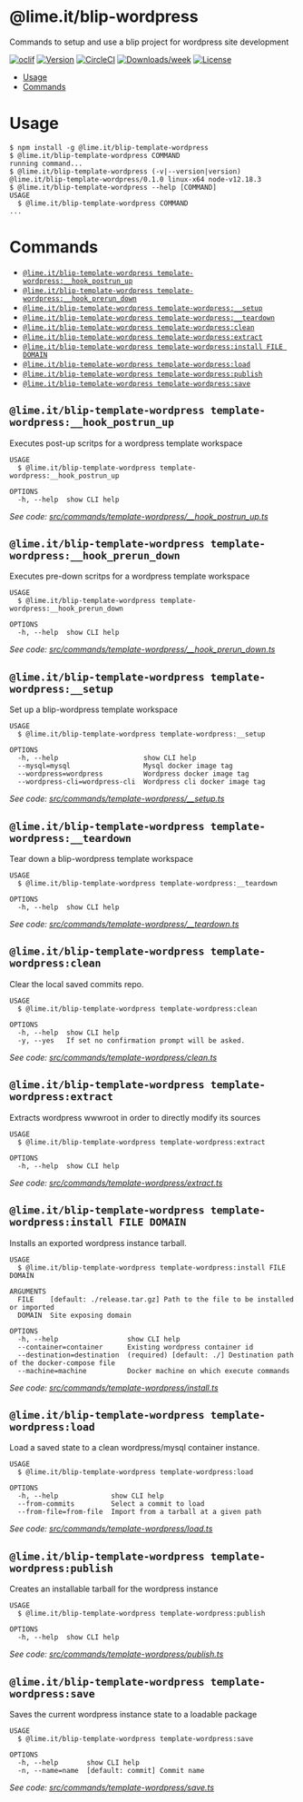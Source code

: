 @lime.it/blip-wordpress
=======================

Commands to setup and use a blip project for wordpress site development

[![oclif](https://img.shields.io/badge/cli-oclif-brightgreen.svg)](https://oclif.io)
[![Version](https://img.shields.io/npm/v/@lime.it/blip-wordpress.svg)](https://npmjs.org/package/@lime.it/blip-wordpress)
[![CircleCI](https://circleci.com/gh/lime-it/blip-wordpress/tree/master.svg?style=shield)](https://circleci.com/gh/lime-it/blip-wordpress/tree/master)
[![Downloads/week](https://img.shields.io/npm/dw/@lime.it/blip-wordpress.svg)](https://npmjs.org/package/@lime.it/blip-wordpress)
[![License](https://img.shields.io/npm/l/@lime.it/blip-wordpress.svg)](https://github.com/lime-it/blip-wordpress/blob/master/package.json)

<!-- toc -->
* [Usage](#usage)
* [Commands](#commands)
<!-- tocstop -->
# Usage
<!-- usage -->
```sh-session
$ npm install -g @lime.it/blip-template-wordpress
$ @lime.it/blip-template-wordpress COMMAND
running command...
$ @lime.it/blip-template-wordpress (-v|--version|version)
@lime.it/blip-template-wordpress/0.1.0 linux-x64 node-v12.18.3
$ @lime.it/blip-template-wordpress --help [COMMAND]
USAGE
  $ @lime.it/blip-template-wordpress COMMAND
...
```
<!-- usagestop -->
# Commands
<!-- commands -->
* [`@lime.it/blip-template-wordpress template-wordpress:__hook_postrun_up`](#limeitblip-template-wordpress-template-wordpress__hook_postrun_up)
* [`@lime.it/blip-template-wordpress template-wordpress:__hook_prerun_down`](#limeitblip-template-wordpress-template-wordpress__hook_prerun_down)
* [`@lime.it/blip-template-wordpress template-wordpress:__setup`](#limeitblip-template-wordpress-template-wordpress__setup)
* [`@lime.it/blip-template-wordpress template-wordpress:__teardown`](#limeitblip-template-wordpress-template-wordpress__teardown)
* [`@lime.it/blip-template-wordpress template-wordpress:clean`](#limeitblip-template-wordpress-template-wordpressclean)
* [`@lime.it/blip-template-wordpress template-wordpress:extract`](#limeitblip-template-wordpress-template-wordpressextract)
* [`@lime.it/blip-template-wordpress template-wordpress:install FILE DOMAIN`](#limeitblip-template-wordpress-template-wordpressinstall-file-domain)
* [`@lime.it/blip-template-wordpress template-wordpress:load`](#limeitblip-template-wordpress-template-wordpressload)
* [`@lime.it/blip-template-wordpress template-wordpress:publish`](#limeitblip-template-wordpress-template-wordpresspublish)
* [`@lime.it/blip-template-wordpress template-wordpress:save`](#limeitblip-template-wordpress-template-wordpresssave)

## `@lime.it/blip-template-wordpress template-wordpress:__hook_postrun_up`

Executes post-up scritps for a wordpress template workspace

```
USAGE
  $ @lime.it/blip-template-wordpress template-wordpress:__hook_postrun_up

OPTIONS
  -h, --help  show CLI help
```

_See code: [src/commands/template-wordpress/__hook_postrun_up.ts](https://github.com/lime-it/blip-wordpress/blob/v0.1.0/src/commands/template-wordpress/__hook_postrun_up.ts)_

## `@lime.it/blip-template-wordpress template-wordpress:__hook_prerun_down`

Executes pre-down scritps for a wordpress template workspace

```
USAGE
  $ @lime.it/blip-template-wordpress template-wordpress:__hook_prerun_down

OPTIONS
  -h, --help  show CLI help
```

_See code: [src/commands/template-wordpress/__hook_prerun_down.ts](https://github.com/lime-it/blip-wordpress/blob/v0.1.0/src/commands/template-wordpress/__hook_prerun_down.ts)_

## `@lime.it/blip-template-wordpress template-wordpress:__setup`

Set up a blip-wordpress template workspace

```
USAGE
  $ @lime.it/blip-template-wordpress template-wordpress:__setup

OPTIONS
  -h, --help                     show CLI help
  --mysql=mysql                  Mysql docker image tag
  --wordpress=wordpress          Wordpress docker image tag
  --wordpress-cli=wordpress-cli  Wordpress cli docker image tag
```

_See code: [src/commands/template-wordpress/__setup.ts](https://github.com/lime-it/blip-wordpress/blob/v0.1.0/src/commands/template-wordpress/__setup.ts)_

## `@lime.it/blip-template-wordpress template-wordpress:__teardown`

Tear down a blip-wordpress template workspace

```
USAGE
  $ @lime.it/blip-template-wordpress template-wordpress:__teardown

OPTIONS
  -h, --help  show CLI help
```

_See code: [src/commands/template-wordpress/__teardown.ts](https://github.com/lime-it/blip-wordpress/blob/v0.1.0/src/commands/template-wordpress/__teardown.ts)_

## `@lime.it/blip-template-wordpress template-wordpress:clean`

Clear the local saved commits repo.

```
USAGE
  $ @lime.it/blip-template-wordpress template-wordpress:clean

OPTIONS
  -h, --help  show CLI help
  -y, --yes   If set no confirmation prompt will be asked.
```

_See code: [src/commands/template-wordpress/clean.ts](https://github.com/lime-it/blip-wordpress/blob/v0.1.0/src/commands/template-wordpress/clean.ts)_

## `@lime.it/blip-template-wordpress template-wordpress:extract`

Extracts wordpress wwwroot in order to directly modify its sources

```
USAGE
  $ @lime.it/blip-template-wordpress template-wordpress:extract

OPTIONS
  -h, --help  show CLI help
```

_See code: [src/commands/template-wordpress/extract.ts](https://github.com/lime-it/blip-wordpress/blob/v0.1.0/src/commands/template-wordpress/extract.ts)_

## `@lime.it/blip-template-wordpress template-wordpress:install FILE DOMAIN`

Installs an exported wordpress instance tarball.

```
USAGE
  $ @lime.it/blip-template-wordpress template-wordpress:install FILE DOMAIN

ARGUMENTS
  FILE    [default: ./release.tar.gz] Path to the file to be installed or imported
  DOMAIN  Site exposing domain

OPTIONS
  -h, --help                 show CLI help
  --container=container      Existing wordpress container id
  --destination=destination  (required) [default: ./] Destination path of the docker-compose file
  --machine=machine          Docker machine on which execute commands
```

_See code: [src/commands/template-wordpress/install.ts](https://github.com/lime-it/blip-wordpress/blob/v0.1.0/src/commands/template-wordpress/install.ts)_

## `@lime.it/blip-template-wordpress template-wordpress:load`

Load a saved state to a clean wordpress/mysql container instance.

```
USAGE
  $ @lime.it/blip-template-wordpress template-wordpress:load

OPTIONS
  -h, --help             show CLI help
  --from-commits         Select a commit to load
  --from-file=from-file  Import from a tarball at a given path
```

_See code: [src/commands/template-wordpress/load.ts](https://github.com/lime-it/blip-wordpress/blob/v0.1.0/src/commands/template-wordpress/load.ts)_

## `@lime.it/blip-template-wordpress template-wordpress:publish`

Creates an installable tarball for the wordpress instance

```
USAGE
  $ @lime.it/blip-template-wordpress template-wordpress:publish

OPTIONS
  -h, --help  show CLI help
```

_See code: [src/commands/template-wordpress/publish.ts](https://github.com/lime-it/blip-wordpress/blob/v0.1.0/src/commands/template-wordpress/publish.ts)_

## `@lime.it/blip-template-wordpress template-wordpress:save`

Saves the current wordpress instance state to a loadable package

```
USAGE
  $ @lime.it/blip-template-wordpress template-wordpress:save

OPTIONS
  -h, --help       show CLI help
  -n, --name=name  [default: commit] Commit name
```

_See code: [src/commands/template-wordpress/save.ts](https://github.com/lime-it/blip-wordpress/blob/v0.1.0/src/commands/template-wordpress/save.ts)_
<!-- commandsstop -->
